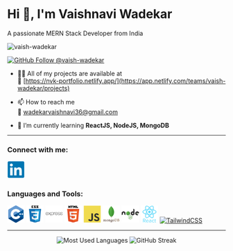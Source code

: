 # Hi 👋, I'm Vaishnavi Wadekar

A passionate MERN Stack Developer from India

<p align="left">
  <img src="https://komarev.com/ghpvc/?username=vaish-wadekar&label=Profile%20views&color=0e75b6&style=flat" alt="vaish-wadekar" />  
</p>

<p align="left">
  <a href="https://github.com/vaish-wadekar" target="_blank">
  <img src="https://img.shields.io/github/followers/vaish-wadekar?label=Follow%20%40vaish-wadekar&style=social" alt="GitHub Follow @vaish-wadekar" />
</a>

</p>


- 👩‍💻 All of my projects are available at  
  🔗 [https://nvk-portfolio.netlify.app/](https://app.netlify.com/teams/vaish-wadekar/projects)

- 📫 How to reach me  
  📧 [wadekarvaishnavi36@gmail.com](mailto:wadekarvaishnavi36@gmail.com)

- 🌱 I’m currently learning **ReactJS, NodeJS, MongoDB**

---

### Connect with me:

<p align="left">
  <a href="https://www.linkedin.com/in/vaishnavi-wadekar-4172b5259" target="_blank">
    <img src="https://raw.githubusercontent.com/devicons/devicon/master/icons/linkedin/linkedin-original.svg" alt="LinkedIn" width="40" height="40"/>
  </a>
</p>




### Languages and Tools:

<p align="left">
  <a href="https://isocpp.org/" target="_blank"><img src="https://raw.githubusercontent.com/devicons/devicon/master/icons/cplusplus/cplusplus-original.svg" alt="C++" width="40" height="40"/></a>
  <a href="https://developer.mozilla.org/en-US/docs/Web/CSS" target="_blank"><img src="https://raw.githubusercontent.com/devicons/devicon/master/icons/css3/css3-original-wordmark.svg" alt="CSS3" width="40" height="40"/></a>
  <a href="https://expressjs.com/" target="_blank"><img src="https://raw.githubusercontent.com/devicons/devicon/master/icons/express/express-original-wordmark.svg" alt="Express" width="40" height="40"/></a>
  <a href="https://developer.mozilla.org/en-US/docs/Web/HTML" target="_blank"><img src="https://raw.githubusercontent.com/devicons/devicon/master/icons/html5/html5-original-wordmark.svg" alt="HTML5" width="40" height="40"/></a>
  <a href="https://developer.mozilla.org/en-US/docs/Web/JavaScript" target="_blank"><img src="https://raw.githubusercontent.com/devicons/devicon/master/icons/javascript/javascript-original.svg" alt="JavaScript" width="40" height="40"/></a>
  <a href="https://www.mongodb.com/" target="_blank"><img src="https://raw.githubusercontent.com/devicons/devicon/master/icons/mongodb/mongodb-original-wordmark.svg" alt="MongoDB" width="40" height="40"/></a>
  <a href="https://nodejs.org/" target="_blank"><img src="https://raw.githubusercontent.com/devicons/devicon/master/icons/nodejs/nodejs-original-wordmark.svg" alt="Node.js" width="40" height="40"/></a>
  <a href="https://reactjs.org/" target="_blank"><img src="https://raw.githubusercontent.com/devicons/devicon/master/icons/react/react-original-wordmark.svg" alt="React" width="40" height="40"/></a>
  <a href="https://tailwindcss.com/" target="_blank"><img src="https://www.vectorlogo.zone/logos/tailwindcss/tailwindcss-icon.svg" alt="TailwindCSS" width="40" height="40"/></a>
</p>


---

<div align="center">

  <img src="https://github-readme-stats.vercel.app/api/top-langs/?username=vaish-wadekar&langs_count=5&layout=compact&theme=tokyonight&hide_border=true&border_radius=10" alt="Most Used Languages" />

  <img src="https://github-readme-streak-stats.herokuapp.com/?user=vaish-wadekar&theme=white-orange&hide_border=true&border_radius=10" alt="GitHub Streak" />

</div>

